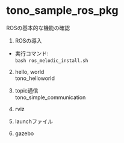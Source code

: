 # tono_sample_ros_pkg
ROSの基本的な機能の確認

1. ROSの導入
- 実行コマンド:  
`bash ros_melodic_install.sh`

2. hello, world  
tono_helloworld

3. topic通信  
tono_simple_communication

4. rviz

5. launchファイル

6. gazebo
